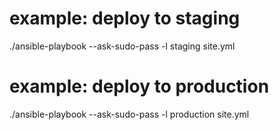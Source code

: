 # example: deploy to staging

./ansible-playbook --ask-sudo-pass -l staging site.yml

# example: deploy to production

./ansible-playbook --ask-sudo-pass -l production site.yml
